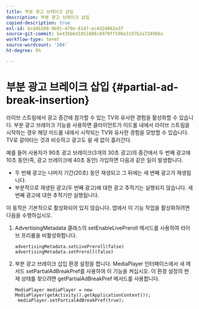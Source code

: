 ```yaml
---
title: 부분 광고 브레이크 삽입
description: 부분 광고 브레이크 삽입
copied-description: true
exl-id: bcd4b108-9b91-479e-8147-ec4d24862e37
source-git-commit: be43bbbd1051886c8979ff590a3197b2a7249b6a
workflow-type: tm+mt
source-wordcount: '204'
ht-degree: 0%

---
```


# 부분 광고 브레이크 삽입 {#partial-ad-break-insertion}

라이브 스트림에서 광고 중간에 참가할 수 있는 TV와 유사한 경험을 활성화할 수 있습니다. 부분 광고 브레이크 기능을 사용하면 클라이언트가 미드롤 내에서 라이브 스트림을 시작하는 경우 해당 미드롤 내에서 시작되는 TV와 유사한 경험을 모방할 수 있습니다. TV로 갈아타는 것과 비슷하고 광고도 쉴 새 없이 흘러간다.

예를 들어 사용자가 90초 광고 브레이크(3개의 30초 광고)의 중간에서 두 번째 광고에 10초 동안(즉, 광고 브레이크에 40초 동안) 가입하면 다음과 같은 일이 발생합니다.

* 두 번째 광고는 나머지 기간(20초) 동안 재생되고 그 뒤에는 세 번째 광고가 재생됩니다.
* 부분적으로 재생된 광고(두 번째 광고)에 대한 광고 추적기는 실행되지 않습니다. 세 번째 광고에 대한 추적기만 실행됩니다.

이 동작은 기본적으로 활성화되어 있지 않습니다. 앱에서 이 기능 작업을 활성화하려면 다음을 수행하십시오.

1. AdvertisingMetadata 클래스의 setEnableLivePreroll 메서드를 사용하여 라이브 프리롤을 비활성화합니다.

   ```
   advertisingMetadata.setLivePreroll(false)  
   advertisingMetadata.setPreroll(false)
   ```

1. 부분 광고 브레이크 삽입 환경 설정을 켭니다. MediaPlayer 인터페이스에서 새 메서드 setPartialAdBreakPref를 사용하여 이 기능을 켜십시오. 이 환경 설정의 현재 상태를 찾으려면 getPartialAdBreakPref 메서드를 사용합니다.

   ```
   MediaPlayer mediaPlayer = new MediaPlayer(getActivity().getApplicationContext()); 
    mediaPlayer.setPartialAdBreakPref(true);
   ```
